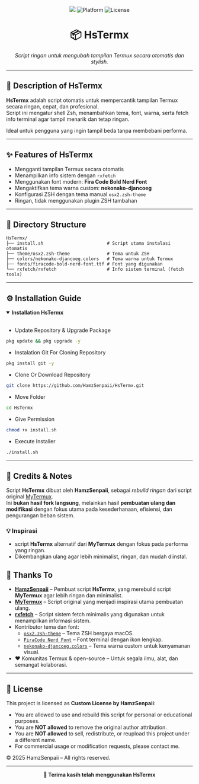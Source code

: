 <p align="center">
  <img src="https://img.shields.io/badge/Shell-Bash-green?logo=gnu-bash">
  <img src="https://img.shields.io/badge/Platform-Termux%20%7C%20Linux-green" alt="Platform">
  <img src="https://img.shields.io/badge/License-Custom--By--HamzSenpaii-informational" alt="License">
</p>

<h1 align="center">📦 HsTermx</h1>
<p align="center"><i>Script ringan untuk mengubah tampilan Termux secara otomatis dan stylish.</i></p>

---

## 📌 Description of HsTermx

**HsTermx** adalah script otomatis untuk mempercantik tampilan Termux secara ringan, cepat, dan profesional.  
Script ini mengatur shell Zsh, menambahkan tema, font, warna, serta fetch info terminal agar tampil menarik dan tetap ringan.

Ideal untuk pengguna yang ingin tampil beda tanpa membebani performa.

---

## ✨ Features of HsTermx

- Mengganti tampilan Termux secara otomatis
- Menampilkan info sistem dengan `rxfetch`
- Menggunakan font modern: **Fira Code Bold Nerd Font**
- Mengaktifkan tema warna custom: **nekonako-djancoeg**
- Konfigurasi ZSH dengan tema manual `osx2.zsh-theme`
- Ringan, tidak menggunakan plugin ZSH tambahan

---

## 📁 Directory Structure

```text
HsTermx/
├── install.sh                        # Script utama instalasi otomatis
├── theme/osx2.zsh-theme              # Tema untuk ZSH
├── colors/nekonako-djancoeg.colors   # Tema warna untuk Termux
├── fonts/firacode-bold-nerd-font.ttf # Font yang digunakan
└── rxfetch/rxfetch                   # Info sistem terminal (fetch tools)
```

---

## ⚙️ Installation Guide

  <details open>
  <summary><strong>Installation HsTermx</strong></summary>
    <br>
    
- Update Repository & Upgrade Package
    
```bash
pkg update && pkg upgrade -y
```

- Instalation Git For Cloning Repository

```bash
pkg install git -y
```

- Clone Or Download Repository

```bash
git clone https://github.com/HamzSenpaii/HsTermx.git
```

- Move Folder

```bash
cd HsTermx
```

- Give Permission

```bash
chmod +x install.sh
```

- Execute Installer

```bash
./install.sh
```
  </details>

---

## 🧠 Credits & Notes

Script **HsTermx** dibuat oleh **HamzSenpaii**,
sebagai _rebuild ringan_ dari script original [MyTermux](https://github.com/mayTermux/myTermux).  
Ini **bukan hasil fork langsung**, melainkan hasil **pembuatan ulang dan modifikasi** dengan fokus utama pada kesederhanaan, efisiensi, dan pengurangan beban sistem.

### 💡 Inspirasi
- script **HsTermx** alternatif dari **MyTermux** dengan fokus pada performa yang ringan.
- Dikembangkan ulang agar lebih minimalist, ringan, dan mudah diinstal.

## 🙌 Thanks To

- **[HamzSenpaii](https://github.com/HamzSenpaii)** – Pembuat script **HsTermx**, yang merebuild script **MyTermux** agar lebih ringan dan minimalist.
- **[MyTermux](https://github.com/mayTermux/myTermux)** – Script original yang menjadi inspirasi utama pembuatan ulang.
- **[rxfetch](https://github.com/mayTermux/rxfetch-termux)** – Script sistem fetch minimalis yang digunakan untuk menampilkan informasi sistem.
- Kontributor tema dan font:
  - [`osx2.zsh-theme`](https://github.com/mayTermux/myTermux) – Tema ZSH bergaya macOS.
  - [`FiraCode Nerd Font`](https://github.com/mayTermux/myTermux) – Font terminal dengan ikon lengkap.
  - [`nekonako-djancoeg.colors`](https://github.com/mayTermux/myTermux) – Tema warna custom untuk kenyamanan visual.
- ❤️ Komunitas Termux & open-source – Untuk segala ilmu, alat, dan semangat kolaborasi.

---

## 📜 License

This project is licensed as **Custom License by HamzSenpaii**:

- You are allowed to use and rebuild this script for personal or educational purposes.
- You are **NOT allowed** to remove the original author attribution.
- You are **NOT allowed** to sell, redistribute, or reupload this project under a different name.
- For commercial usage or modification requests, please contact me.

© 2025 HamzSenpaii – All rights reserved.

---

<p align="center"><b>💙 Terima kasih telah menggunakan HsTermx</b></p>
